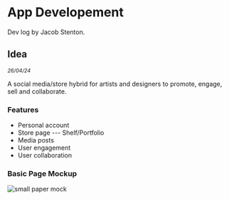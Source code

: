 # App Developement

Dev log by Jacob Stenton.

## Idea 
<sup>*26/04/24*<sup/>

A social media/store hybrid for artists and designers to promote, engage, sell and collaborate.

### Features
  - Personal account
  - Store page --- Shelf/Portfolio
  - Media posts
  - User engagement
  - User collaboration

### Basic Page Mockup
![small paper mock]("")
